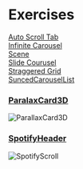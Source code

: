 # Exercises

[Auto Scroll Tab](https://github.com/GU1984/SwiftUI/tree/main/Exercises/AutoScrollTab) <br>
[Infinite Carousel](https://github.com/GU1984/SwiftUI/tree/main/Exercises/Infinite%20Carousel) <br>
[Scene](https://github.com/GU1984/SwiftUI/tree/main/Exercises/Scene) <br>
[Slide Courusel](https://github.com/GU1984/SwiftUI/tree/main/Exercises/SlideCourusel)<br>
[Straggered Grid](https://github.com/GU1984/SwiftUI/tree/main/Exercises/StraggeredGridApp) <br>
[SuncedCarouselList](https://github.com/GU1984/SwiftUI/tree/main/Exercises/SuncedCarouselList) <br>

### [ParalaxCard3D](https://github.com/GU1984/SwiftUI/tree/main/Exercises/ParalaxCard3D)

![ParallaxCard3D](https://user-images.githubusercontent.com/45098537/229795336-d39c2c5d-69b8-43cd-af74-01a96c51a531.jpg)

### [SpotifyHeader](https://github.com/GU1984/SwiftUI/tree/main/Exercises/SpotifyHeader)

![SpotifyScroll](https://user-images.githubusercontent.com/45098537/229796751-3fb546fa-9264-430d-9f19-5690b160b78c.jpg)

